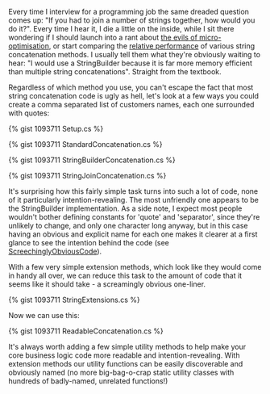 Every time I interview for a programming job the same dreaded question comes up\: "If you had to join a number of strings together, how would you do it?".  Every time I hear it, I die a little on the inside, while I sit there wondering if I should launch into a rant about [the evils of micro-optimisation][1], or start comparing the [relative performance][2] of various string concatenation methods.  I usually tell them what they're obviously waiting to hear: "I would use a StringBuilder because it is far more memory efficient than multiple string concatenations".  Straight from the textbook.

Regardless of which method you use, you can't escape the fact that most string concatenation code is ugly as hell, let's look at a few ways you could create a comma separated list of customers names, each one surrounded with quotes:

{% gist 1093711 Setup.cs %}

{% gist 1093711 StandardConcatenation.cs %}

{% gist 1093711 StringBuilderConcatenation.cs %}

{% gist 1093711 StringJoinConcatenation.cs %}

It's surprising how this fairly simple task turns into such a lot of code, none of it particularly intention-revealing.  The most unfriendly one appears to be the StringBuilder implementation.  As a side note, I expect most people wouldn't bother defining constants for 'quote' and 'separator', since they're unlikely to change, and only one character long anyway, but in this case having an obvious and explicit name for each one makes it clearer at a first glance to see the intention behind the code (see [ScreechinglyObviousCode][3]).

With a few very simple extension methods, which look like they would come in handy all over, we can reduce this task to the amount of code that it seems like it should take - a screamingly obvious one-liner.

{% gist 1093711 StringExtensions.cs %}

Now we can use this:

{% gist 1093711 ReadableConcatenation.cs %}

It's always worth adding a few simple utility methods to help make your core business logic code more readable and intention-revealing.  With extension methods our utility functions can be easily discoverable and obviously named (no more big-bag-o-crap static utility classes with hundreds of badly-named, unrelated functions!)

[1]: http://www.codinghorror.com/blog/2009/01/the-sad-tragedy-of-micro-optimization-theater.html
[2]: http://www.codeproject.com/KB/cs/StringBuilder_vs_String.aspx
[3]: http://c2.com/cgi/wiki?ScreechinglyObviousCode
